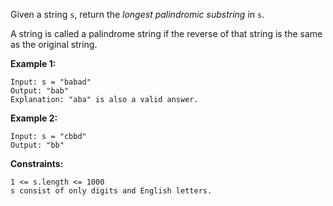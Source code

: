 Given a string `s`, return the _longest palindromic substring_ in `s`.

A string is called a palindrome string if the reverse of that string is the same as the original string.

**Example 1:**

~~~~
Input: s = "babad"
Output: "bab"
Explanation: "aba" is also a valid answer.
~~~~

**Example 2:**

~~~~
Input: s = "cbbd"
Output: "bb"
~~~~

**Constraints:**

~~~~
1 <= s.length <= 1000
s consist of only digits and English letters.
~~~~